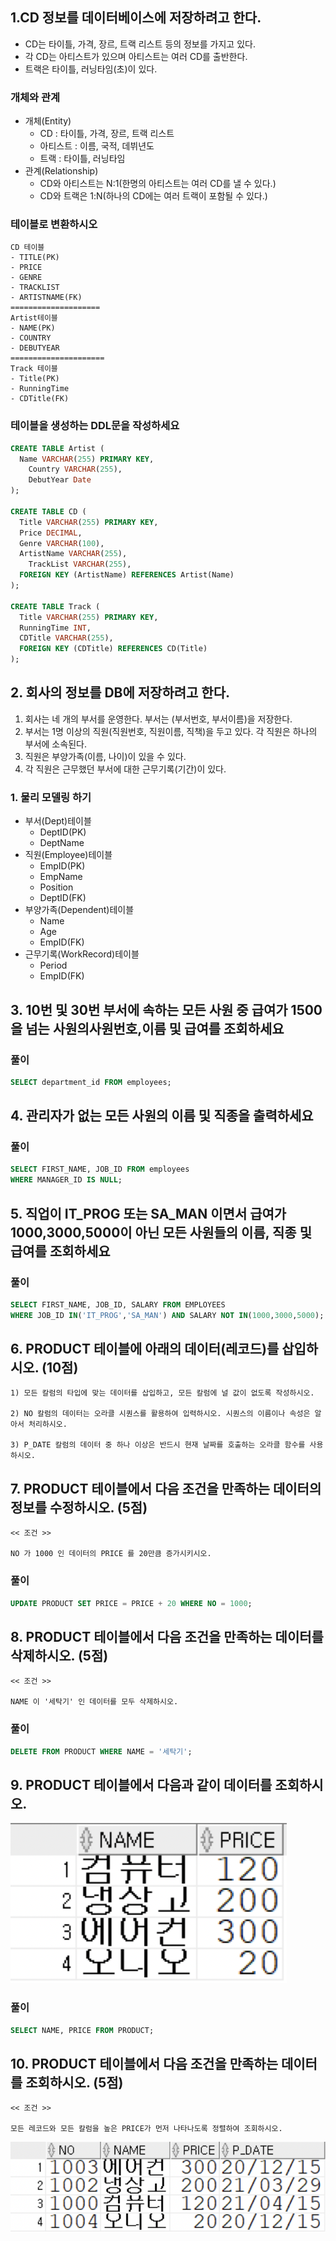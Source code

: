 ## 1.CD 정보를 데이터베이스에 저장하려고 한다.
- CD는 타이틀, 가격, 장르, 트랙 리스트 등의 정보를 가지고 있다.
- 각 CD는 아티스트가 있으며 아티스트는 여러 CD를 출반한다.
- 트랙은 타이틀, 러닝타임(초)이 있다.

### 개체와 관계
- 개체(Entity)
  - CD : 타이틀, 가격, 장르, 트랙 리스트
  - 아티스트 : 이름, 국적, 데뷔년도
  - 트랙 : 타이틀, 러닝타임
- 관계(Relationship)
  - CD와 아티스트는 N:1(한명의 아티스트는 여러 CD를 낼 수 있다.)
  - CD와 트랙은 1:N(하나의 CD에는 여러 트랙이 포함될 수 있다.)
 
### 테이블로 변환하시오
```
CD 테이블
- TITLE(PK)
- PRICE
- GENRE
- TRACKLIST
- ARTISTNAME(FK)
====================
Artist테이블
- NAME(PK)
- COUNTRY
- DEBUTYEAR
=====================
Track 테이블
- Title(PK)
- RunningTime
- CDTitle(FK)
```

### 테이블을 생성하는 DDL문을 작성하세요
```SQL
CREATE TABLE Artist (
  Name VARCHAR(255) PRIMARY KEY,
    Country VARCHAR(255),
    DebutYear Date
);

CREATE TABLE CD (
  Title VARCHAR(255) PRIMARY KEY,
  Price DECIMAL,
  Genre VARCHAR(100),
  ArtistName VARCHAR(255),
    TrackList VARCHAR(255),
  FOREIGN KEY (ArtistName) REFERENCES Artist(Name)
);

CREATE TABLE Track (
  Title VARCHAR(255) PRIMARY KEY,
  RunningTime INT,
  CDTitle VARCHAR(255),
  FOREIGN KEY (CDTitle) REFERENCES CD(Title)
);
```

## 2. 회사의 정보를 DB에 저장하려고 한다.
1. 회사는 네 개의 부서를 운영한다. 부서는 (부서번호, 부서이름)을 저장한다.
2. 부서는 1명 이상의 직원(직원번호, 직원이름, 직책)을 두고 있다. 각 직원은 하나의 부서에 소속된다.
3. 직원은 부양가족(이름, 나이)이 있을 수 있다.
4. 각 직원은 근무했던 부서에 대한 근무기록(기간)이 있다.

### 1. 물리 모델링 하기
- 부서(Dept)테이블
  - DeptID(PK)
  - DeptName
- 직원(Employee)테이블
  - EmpID(PK)
  - EmpName
  - Position
  - DeptID(FK)
- 부양가족(Dependent)테이블
  - Name
  - Age
  - EmpID(FK)
- 근무기록(WorkRecord)테이블
  - Period
  - EmpID(FK)

## 3. 10번 및 30번 부서에 속하는 모든 사원 중 급여가 1500을 넘는 사원의사원번호,이름 및 급여를 조회하세요

### 풀이
```SQL
SELECT department_id FROM employees;
```

## 4. 관리자가 없는 모든 사원의 이름 및 직종을 출력하세요

### 풀이
```SQL
SELECT FIRST_NAME, JOB_ID FROM employees
WHERE MANAGER_ID IS NULL;
```

## 5. 직업이 IT_PROG 또는 SA_MAN 이면서 급여가 1000,3000,5000이 아닌 모든 사원들의 이름, 직종 및 급여를 조회하세요

### 풀이
```SQL
SELECT FIRST_NAME, JOB_ID, SALARY FROM EMPLOYEES
WHERE JOB_ID IN('IT_PROG','SA_MAN') AND SALARY NOT IN(1000,3000,5000);
```

## 6. PRODUCT 테이블에 아래의 데이터(레코드)를 삽입하시오. (10점)
```
1) 모든 칼럼의 타입에 맞는 데이터를 삽입하고, 모든 칼럼에 널 값이 없도록 작성하시오.

2) NO 칼럼의 데이터는 오라클 시퀀스를 활용하여 입력하시오. 시퀀스의 이름이나 속성은 알아서 처리하시오.

3) P_DATE 칼럼의 데이터 중 하나 이상은 반드시 현재 날짜를 호출하는 오라클 함수를 사용하시오.
```

## 7. PRODUCT 테이블에서 다음 조건을 만족하는 데이터의 정보를 수정하시오. (5점)
```
<< 조건 >>

NO 가 1000 인 데이터의 PRICE 를 20만큼 증가시키시오.
```
 ### 풀이
 ```sql
 UPDATE PRODUCT SET PRICE = PRICE + 20 WHERE NO = 1000;
 ```

 

## 8. PRODUCT 테이블에서 다음 조건을 만족하는 데이터를 삭제하시오. (5점)
```
<< 조건 >>

NAME 이 '세탁기' 인 데이터를 모두 삭제하시오.
```

### 풀이
```sql
DELETE FROM PRODUCT WHERE NAME = '세탁기';
```

## 9. PRODUCT 테이블에서 다음과 같이 데이터를 조회하시오.
![image](img/데이터조회.png)


### 풀이
```sql
SELECT NAME, PRICE FROM PRODUCT;
```

## 10. PRODUCT 테이블에서 다음 조건을 만족하는 데이터를 조회하시오. (5점)
```
<< 조건 >>

모든 레코드와 모든 칼럼을 높은 PRICE가 먼저 나타나도록 정렬하여 조회하시오.
```
![image](img/데이터정렬조회.png)


